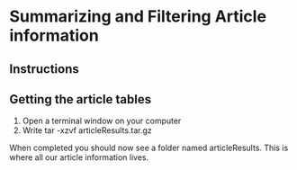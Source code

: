 # Summarizing and Filtering Article information

## Instructions

## Getting the article tables
1. Open a terminal window on your computer
2. Write tar -xzvf articleResults.tar.gz

When completed you should now see a folder named articleResults. This is where all our article information lives.
